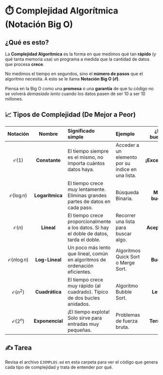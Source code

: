 # ⏱️ Complejidad Algorítmica (Notación Big O)

## ¿Qué es esto?

La **Complejidad Algorítmica** es la forma en que medimos qué tan **rápido** (y qué tanta memoria usa) un programa a medida que la cantidad de datos que procesa **crece**.

No medimos el tiempo en segundos, sino el **número de pasos** que el algoritmo necesita. A esto se le llama **Notación Big O ($\mathcal{O}$)**.

Piensa en la Big O como una **promesa** o una **garantía** de que tu código no se volverá *demasiado lento* cuando los datos pasen de ser 10 a ser 10 millones.

## 📈 Tipos de Complejidad (De Mejor a Peor)

| Notación | Nombre | Significado simple | Ejemplo | ¿Es bueno? |
| :---: | :---: | :--- | :--- | :---: |
| $\mathcal{O}(1)$ | **Constante** | El tiempo siempre es el mismo, no importa cuántos datos haya. | Acceder a un elemento por su índice en una lista. | **¡Excelente!** |
| $\mathcal{O}(\log n)$ | **Logarítmica** | El tiempo crece muy lentamente. Eliminas grandes partes de datos en cada paso. | Búsqueda Binaria. | **Muy bueno** |
| $\mathcal{O}(n)$ | **Lineal** | El tiempo crece proporcionalmente a los datos. Si hay el doble de datos, tarda el doble. | Recorrer una lista para buscar algo. | **Aceptable** |
| $\mathcal{O}(n \log n)$ | **Log-Lineal** | Un poco más lento que lineal, común en algoritmos de ordenación eficientes. | Algoritmos Quick Sort o Merge Sort. | **Bueno** |
| $\mathcal{O}(n^2)$ | **Cuadrática** | El tiempo crece muy rápido (al cuadrado). Típico de dos bucles anidados. | Algoritmo Bubble Sort. | **Lento** |
| $\mathcal{O}(2^n)$ | **Exponencial** | ¡El tiempo explota! Solo sirve para entradas muy pequeñas. | Problemas de fuerza bruta. | **Terrible** |



## ✍️ Tarea

Revisa el archivo `EJEMPLOS.md` en esta carpeta para ver el código que genera cada tipo de complejidad y trata de entender por qué.